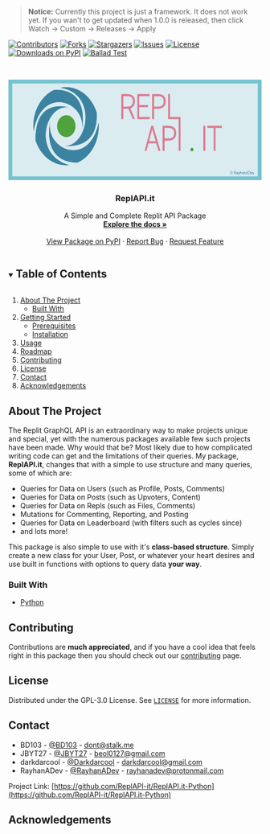 > **Notice:** Currently this project is just a framework. It does not work yet.
> If you wan't to get updated when 1.0.0 is released, then click Watch -> Custom -> Releases -> Apply

[![Contributors](https://img.shields.io/github/contributors/ReplAPI-it/ReplAPI.it-Python?style=for-the-badge)](https://github.com/ReplAPI-it/ReplAPI.it-Python/graphs/contributors)
[![Forks](https://img.shields.io/github/forks/ReplAPI-it/ReplAPI.it-Python?style=for-the-badge)](https://github.com/ReplAPI-it/ReplAPI.it-Python/network/members)
[![Stargazers](https://img.shields.io/github/stars/ReplAPI-it/ReplAPI.it-Python?style=for-the-badge)](https://github.com/ReplAPI-it/ReplAPI.it-Python/stargazers)
[![Issues](https://img.shields.io/github/issues/ReplAPI-it/ReplAPI.it-Python?style=for-the-badge)](https://github.com/ReplAPI-it/ReplAPI.it-Python/issues)
[![License](https://img.shields.io/github/license/ReplAPI-it/ReplAPI.it-Python?style=for-the-badge)](https://github.com/ReplAPI-it/ReplAPI.it-Python/blob/master/LICENSE)
[![Downloads on PyPI](https://img.shields.io/pypi/dw/replapi-it?style=for-the-badge)](https://pypi.org/project/replapi-it/)
[![Ballad Test](https://img.shields.io/github/workflow/status/ReplAPI-it/ReplAPI.it-Python/Ballad%20Test?style=for-the-badge)](https://github.com/ReplAPI-it/ReplAPI.it-Python/actions/workflows/balladtest.yml)

<!-- PROJECT LOGO -->
<br />
<p align="center">
  <a href="https://github.com/ReplAPI-it/ReplAPI.it-Python">
    <img src="images/logo.jpg" alt="Logo" width="600" height="200">
  </a>

  <h3 align="center">ReplAPI.it</h3>

  <p align="center">
    A Simple and Complete Replit API Package
    <br />
    <a href="https://replapi-it.js.org"><strong>Explore the docs »</strong></a>
    <br />
    <br />
    <a href="https://pypi.org/project/replapi-it/">View Package on PyPI</a>
    ·
    <a href="https://github.com/ReplAPI-it/ReplAPI.it-Python/issues">Report Bug</a>
    ·
    <a href="https://github.com/ReplAPI-it/ReplAPI.it-Python/issues">Request Feature</a>
  </p>
</p>



<!-- TABLE OF CONTENTS -->
<details open="open">
  <summary><h2 style="display: inline-block">Table of Contents</h2></summary>
  <ol>
    <li>
      <a href="#about-the-project">About The Project</a>
      <ul>
        <li><a href="#built-with">Built With</a></li>
      </ul>
    </li>
    <li>
      <a href="#getting-started">Getting Started</a>
      <ul>
        <li><a href="#prerequisites">Prerequisites</a></li>
        <li><a href="#installation">Installation</a></li>
      </ul>
    </li>
    <li><a href="#usage">Usage</a></li>
    <li><a href="#roadmap">Roadmap</a></li>
    <li><a href="#contributing">Contributing</a></li>
    <li><a href="#license">License</a></li>
    <li><a href="#contact">Contact</a></li>
    <li><a href="#acknowledgements">Acknowledgements</a></li>
  </ol>
</details>



<!-- ABOUT THE PROJECT -->
## About The Project

<!-- [![Code Screenshot](images/screenshot.jpg)](https://replit.com/@ReplAPIit/Package) -->

The Replit GraphQL API is an extraordinary way to make projects unique and special, yet with the numerous packages available few such projects have been made. Why would that be? Most likely due to how complicated writing code can get and the limitations of their queries. My package, **ReplAPI.it**, changes that with a simple to use structure and many queries, some of which are:

* Queries for Data on Users (such as Profile, Posts, Comments)
* Queries for Data on Posts (such as Upvoters, Content)
* Queries for Data on Repls (such as Files, Comments)
* Mutations for Commenting, Reporting, and Posting
* Queries for Data on Leaderboard (with filters such as cycles since)
* and lots more!

This package is also simple to use with it's **class-based structure**. Simply create a new class for your User, Post, or whatever your heart desires and use built in functions with options to query data **your way**.

### Built With

* [Python](https://www.python.org/)

<!--
## Getting Started

I suggest requiring the ReplAPI.it module until ES imports in Python are stabilized.

### Prerequisites

If you have not already download npm:
* npm
  ```sh
  npm install npm@latest -g
  ```

### Installation

1. Install the latest version of the package
   ```sh
   $ npm install replapi-it
   ```
2. Require the package in your code
   ```js
   import ReplAPI from 'replapi-it';
   ``` 
3. Initilize the package
   ```js
   const replapi = ReplAPI({
      username: 'your-username-here'
   });
   ```

## Usage

Using ReplAPI.it is very simple! Let's create a simple user and ask for their cycles:
 ```js
 import ReplAPI from 'replapi-it';
 const replapi = ReplAPI({
   username: 'your-username-here'
 });
 
 const myUser = new replapi.User("RayhanADev");

 async function getCycles() {
   let info = await myUser.userGraphQLDataFull();
   let cycles = info.karma; // Yep, it's karma!
   console.log(`User Cycles: ${cycles}`)
 }
 
 getCycles()
 ```

Output:
 ```
 User Cycles: 1008
 ```


That was fun! Now how about getting a specific post? Let's create a simple post and ask for it's title:
 ```js
 import ReplAPI from 'replapi-it';
 const replapi = ReplAPI({
   username: 'your-username-here'
 });

 const myPost = new replapi.Post(78043);

 async function getTitle() {
   let info = await myPost.postDataFull();
   let title = info.title;
   console.log(`Post Title: ${title}`)
 }
 
 getTitle()
 ```
Output:
 ```
 Post Title: Presenting... 🤔 RayhanADev 🤔? (GraphQL Success!)
 ```

_For more examples, please refer to the [Documentation](https://replapi-it.js.org)_

## Roadmap

See the [open issues](https://github.com/RayhanADev/ReplAPI.it-Python/issues) for a list of proposed features (and known issues).

I'm considering adding in support for Crosis communications after they distribute developer keys again. Right now I'm experimenting with WSS and eval.repl.it for code execution!
-->

## Contributing

Contributions are **much appreciated**, and if you have a cool idea that feels right in this package then you should check out our [contributing](.github/CONTRIBUTING.md) page.

## License

Distributed under the GPL-3.0 License. See [`LICENSE`](https://github.com/ReplAPI-it/ReplAPI.it-Python/blob/master/LICENSE) for more information.

## Contact

- BD103 - [@BD103](https://replit.com/@BD103) - dont@stalk.me
- JBYT27 - [@JBYT27](https://replit.com/@JBYT27) - beol0127@gmail.com
- darkdarcool - [@Darkdarcool](https://replit.com/@darkdarcool) - darkdarcool@gmail.com
- RayhanADev - [@RayhanADev](https://replit.com/@RayhanADev) - rayhanadev@protonmail.com

Project Link: [https://github.com/ReplAPI-it/ReplAPI.it-Python](https://github.com/ReplAPI-it/ReplAPI.it-Python)

## Acknowledgements





<!-- MARKDOWN LINKS & IMAGES -->
<!-- https://www.markdownguide.org/basic-syntax/#reference-style-links -->
[contributors-shield]: https://img.shields.io/github/contributors/ReplAPI-it/ReplAPI.it-Python.svg?style=for-the-badge
[contributors-url]: https://github.com/ReplAPI-it/ReplAPI.it-Python/graphs/contributors
[forks-shield]: https://img.shields.io/github/forks/ReplAPI-it/ReplAPI.it-Python.svg?style=for-the-badge
[forks-url]: https://github.com/ReplAPI-it/REPLAPI.it-Python/network/members
[stars-shield]: https://img.shields.io/github/stars/ReplAPI-it/ReplAPI.it-Python.svg?style=for-the-badge
[stars-url]: https://github.com/ReplAPI-it/ReplAPI.it-Python/stargazers
[issues-shield]: https://img.shields.io/github/issues/ReplAPI-it/ReplAPI.it-Python.svg?style=for-the-badge
[issues-url]: https://github.com/ReplAPI-it/ReplAPI.it-Python/issues
[license-shield]: https://img.shields.io/github/license/ReplAPI-it/ReplAPI.it-Python.svg?style=for-the-badge
[license-url]: https://github.com/ReplAPI-it/ReplAPI.it-Python/blob/master/LICENSE.txt
[downloads-shield]: https://img.shields.io/pypi/dw/replapi-it?style=for-the-badge
[downloads-url]: https://pypi.org/project/replapi-it/
